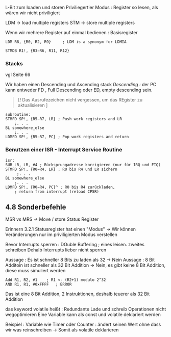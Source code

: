 
L-Bit zum loaden und storen 
Priviliegertier Modus : Register so lesen, als wären wir nicht priviligiert 

LDM -> load multiple registers 
STM -> store multiple registers 

Wenn wir mehrere Register auf einmal bedienen : Basisregister 

```
LDM R8, {R0, R2, R9}     ; LDM is a synonym for LDMIA

STMDB R1!, {R3−R6, R11, R12}
```

### Stacks 
vgl Seite 66

Wir haben einen Descending und Ascending stack 
*Descending :* der PC kann entweder FD , Full Descending oder ED, empty descending sein.

>[! Das Ausrufezeichen nicht vergessen, um das REgister zu aktualisieren ]


```
subroutine:
STMFD SP!, {R5−R7, LR} ; Push work registers and LR
	;. . .
BL somewhere_else
	;. . .
LDMFD SP!, {R5−R7, PC} ; Pop work registers and return
```

### Benutzen einer ISR - Interrupt Service Routine 
```
isr:
SUB LR, LR, #4 ; Rücksprungadresse korrigieren (nur für IRQ und FIQ)
STMFD SP!, {R0−R4, LR} ; R0 bis R4 und LR sichern
	 ;. . .
BL somewhere_else
	;. . .
LDMFD SP!, {R0−R4, PC}^ ; R0 bis R4 zurückladen,
	; return from interrupt (reload CPSR)
```


## 4.8 Sonderbefehle 
MSR vs MRS -> Move / store Status Register 

Erinnern 3.2.1 Statusregister hat einen "Modus" -> Wir können Veränderungen nur im priviligierten Modus verstellen 

Bevor Interrupts sperren : DOuble Buffering ; eines leisen. zweites schreiben
Dehalb Interrupts lieber nicht sperren 



Aussage : Es ist schneller 8 Bits zu laden als 32 -> Nein 
Aussage : 8 Bit Additoin ist schneller als 32 Bit Addition -> Nein, es gibt keine 8 Bit Addition, diese muss simuliert werden 

```
Add R1, R2, #1    ; R1 <- (R2+1) modulo 2^32
AND R1, R1, #0xFFFF   ; ERROR 
```
Das ist eine 8 Bit Addition, 2 Instruktionen, deshalb teuerer als 32 Bit Addition 


das keyword volatile heißt : Redundante Lade und schreib Operationen nicht wegoptimieren 
Eine Variable kann als const und volatile deklariert werden 

Beispiel : Variable wie Timer oder Counter : ändert seinen Wert ohne dass wir was reinschreiben -> Somit als volatile deklarieren  
